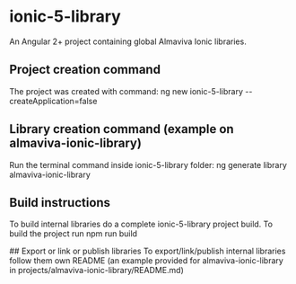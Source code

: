 # ionic-5-library

An Angular 2+ project containing global Almaviva Ionic libraries.

## Project creation command
The project was created with command:
    ng new ionic-5-library --createApplication=false

## Library creation command (example on almaviva-ionic-library)
Run the terminal command inside ionic-5-library folder:
    ng generate library almaviva-ionic-library

## Build instructions
To build internal libraries do a complete ionic-5-library project build.
To build the project run
    npm run build

## Export or link or publish libraries
To export/link/publish internal libraries follow them own README (an example provided for
almaviva-ionic-library in projects/almaviva-ionic-library/README.md)